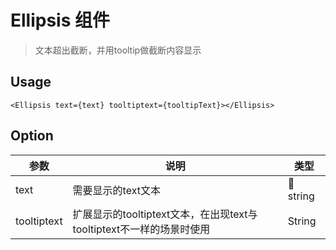 # Ellipsis 组件

> 文本超出截断，并用tooltip做截断内容显示
## Usage
```
<Ellipsis text={text} tooltiptext={tooltipText}></Ellipsis>

```
## Option
| 参数 | 说明 | 类型 |
| - | - | - |
|text|需要显示的text文本| string|必填
|tooltiptext|扩展显示的tooltiptext文本，在出现text与tooltiptext不一样的场景时使用|String|

